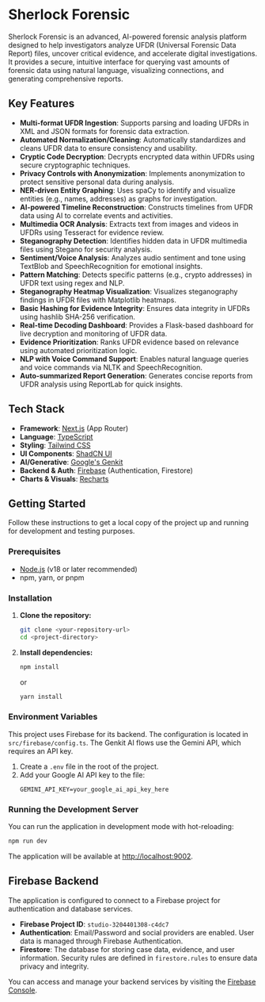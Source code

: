 # Sherlock Forensic

Sherlock Forensic is an advanced, AI-powered forensic analysis platform designed to help investigators analyze UFDR (Universal Forensic Data Report) files, uncover critical evidence, and accelerate digital investigations. It provides a secure, intuitive interface for querying vast amounts of forensic data using natural language, visualizing connections, and generating comprehensive reports.

## Key Features

- **Multi-format UFDR Ingestion**: Supports parsing and loading UFDRs in XML and JSON formats for forensic data extraction.
- **Automated Normalization/Cleaning**: Automatically standardizes and cleans UFDR data to ensure consistency and usability.
- **Cryptic Code Decryption**: Decrypts encrypted data within UFDRs using secure cryptographic techniques.
- **Privacy Controls with Anonymization**: Implements anonymization to protect sensitive personal data during analysis.
- **NER-driven Entity Graphing**: Uses spaCy to identify and visualize entities (e.g., names, addresses) as graphs for investigation.
- **AI-powered Timeline Reconstruction**: Constructs timelines from UFDR data using AI to correlate events and activities.
- **Multimedia OCR Analysis**: Extracts text from images and videos in UFDRs using Tesseract for evidence review.
- **Steganography Detection**: Identifies hidden data in UFDR multimedia files using Stegano for security analysis.
- **Sentiment/Voice Analysis**: Analyzes audio sentiment and tone using TextBlob and SpeechRecognition for emotional insights.
- **Pattern Matching**: Detects specific patterns (e.g., crypto addresses) in UFDR text using regex and NLP.
- **Steganography Heatmap Visualization**: Visualizes steganography findings in UFDR files with Matplotlib heatmaps.
- **Basic Hashing for Evidence Integrity**: Ensures data integrity in UFDRs using hashlib SHA-256 verification.
- **Real-time Decoding Dashboard**: Provides a Flask-based dashboard for live decryption and monitoring of UFDR data.
- **Evidence Prioritization**: Ranks UFDR evidence based on relevance using automated prioritization logic.
- **NLP with Voice Command Support**: Enables natural language queries and voice commands via NLTK and SpeechRecognition.
- **Auto-summarized Report Generation**: Generates concise reports from UFDR analysis using ReportLab for quick insights.

## Tech Stack

- **Framework**: [Next.js](https://nextjs.org/) (App Router)
- **Language**: [TypeScript](https://www.typescriptlang.org/)
- **Styling**: [Tailwind CSS](https://tailwindcss.com/)
- **UI Components**: [ShadCN UI](https://ui.shadcn.com/)
- **AI/Generative**: [Google's Genkit](https://firebase.google.com/docs/genkit)
- **Backend & Auth**: [Firebase](https://firebase.google.com/) (Authentication, Firestore)
- **Charts & Visuals**: [Recharts](https://recharts.org/)

## Getting Started

Follow these instructions to get a local copy of the project up and running for development and testing purposes.

### Prerequisites

- [Node.js](https://nodejs.org/) (v18 or later recommended)
- npm, yarn, or pnpm

### Installation

1.  **Clone the repository:**
    ```bash
    git clone <your-repository-url>
    cd <project-directory>
    ```

2.  **Install dependencies:**
    ```bash
    npm install
    ```
    or
    ```bash
    yarn install
    ```

### Environment Variables

This project uses Firebase for its backend. The configuration is located in `src/firebase/config.ts`. The Genkit AI flows use the Gemini API, which requires an API key.

1.  Create a `.env` file in the root of the project.
2.  Add your Google AI API key to the file:
    ```
    GEMINI_API_KEY=your_google_ai_api_key_here
    ```

### Running the Development Server

You can run the application in development mode with hot-reloading:

```bash
npm run dev
```

The application will be available at [http://localhost:9002](http://localhost:9002).

## Firebase Backend

The application is configured to connect to a Firebase project for authentication and database services.

- **Firebase Project ID**: `studio-3204401308-c4dc7`
- **Authentication**: Email/Password and social providers are enabled. User data is managed through Firebase Authentication.
- **Firestore**: The database for storing case data, evidence, and user information. Security rules are defined in `firestore.rules` to ensure data privacy and integrity.

You can access and manage your backend services by visiting the [Firebase Console](https://console.firebase.google.com/project/studio-3204401308-c4dc7/).
